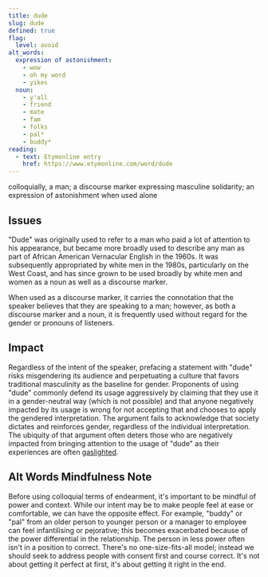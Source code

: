 ```yaml
---
title: dude
slug: dude
defined: true
flag:
  level: avoid
alt_words:
  expression of astonishment:
    - wow
    - oh my word
    - yikes
  noun:
    - y'all
    - friend
    - mate
    - fam
    - folks
    - pal*
    - buddy*
reading:
  - text: Etymonline entry
    href: https://www.etymonline.com/word/dude
---
```


colloquially, a man; a discourse marker expressing masculine solidarity; an expression of astonishment when used alone

## Issues

"Dude" was originally used to refer to a man who paid a lot of attention to his appearance, but became more broadly used to describe any man as part of African American Vernacular English in the 1960s. It was subsequently appropriated by white men in the 1980s, particularly on the West Coast, and has since grown to be used broadly by white men and women as a noun as well as a discourse marker.

When used as a discourse marker, it carries the connotation that the speaker believes that they are speaking to a man; however, as both a discourse marker and a noun, it is frequently used without regard for the gender or pronouns of listeners.

## Impact

Regardless of the intent of the speaker, prefacing a statement with "dude" risks misgendering its audience and perpetuating a culture that favors traditional masculinity as the baseline for gender. Proponents of using "dude" commonly defend its usage aggressively by claiming that they use it in a gender-neutral way (which is not possible) and that anyone negatively impacted by its usage is wrong for not accepting that and chooses to apply the gendered interpretation. The argument fails to acknowledge that society dictates and reinforces gender, regardless of the individual interpretation. The ubiquity of that argument often deters those who are negatively impacted from bringing attention to the usage of "dude" as their experiences are often [gaslighted](/definitions/gaslighting).

## Alt Words Mindfulness Note

Before using colloquial terms of endearment, it's important to be mindful of power and context. While our intent may be to make people feel at ease or comfortable, we can have the opposite effect. For example, "buddy" or "pal" from an older person to younger person or a manager to employee can feel infantilising or pejorative; this becomes exacerbated because of the power differential in the relationship. The person in less power often isn't in a position to correct. There's no one-size-fits-all model; instead we should seek to address people with consent first and course correct. It's not about getting it perfect at first, it's about getting it right in the end.

